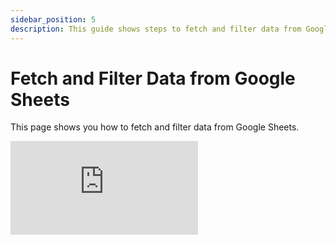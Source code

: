 ```yaml
---
sidebar_position: 5
description: This guide shows steps to fetch and filter data from Google Sheets.
---
```


# Fetch and Filter Data from Google Sheets

This page shows you how to fetch and filter data from Google Sheets.

<div style={{ position: "relative", paddingBottom: "calc(50.52% + 41px)", height: 0, width: "100%" }}>
  <iframe
    src="https://demo.arcade.software/CBDx3poLLq7Cy1ZWbWt7?embed"
    frameBorder="0"
    loading="lazy"
    webkitAllowFullScreen
    mozAllowFullScreen
    allowFullScreen
    allow="fullscreen"
    style={{ position: "absolute", top: 0, left: 0, width: "100%", height: "100%" }}
    title="Appsmith | Connect Data"
  />
</div>


## Prerequisites

- An app connected to a [Google Sheets](/connect-data/reference/querying-google-sheets) datasource.
- A [Table](/reference/widgets/table) widget.
- A query configured to fetch all the rows from a specific Google Sheet and bind to the Table widget.

### Using where clause

To fetch data based on a condition using the where clause, follow these steps:

1. In the query, select [Fetch Many](/connect-data/reference/querying-google-sheets#fetch-many) in **Operations**.
2. In **Filter Format**, select **Where Clause**.
3. In **Filter By**, enter the filter conditions that you want to apply.
   You can add multiple conditions or group conditions and combine them using **AND**, **OR**.

    <ZoomImage src="/img/gsheet-data-filter.png" alt="Filter Google Sheet data using where" caption="Filter Google Sheet data using where clause" />

   For example, to bind the value of a [Text](/reference/widgets/text) widget named `gender` to the where clause, use the following code:

   ```
   {{ gender.text; }}
   ```

4. In **[Sort By](/connect-data/reference/querying-google-sheets#sort-by)**, enter the column name you want your data sorted by.

:::info
If the **Smart JSON substitution** setting is enabled, Appsmith adds or removes quotation marks from the mustache binding `{{}}` as necessary to correctly cast them into JSON. You must manually format the JSON data if this setting is off. For a video guide on using this feature, see [How to Use Smart JSON Substitution](https://www.youtube.com/watch?v=-Z3y-pdNhXc).
:::

### Using a cell range

To filter data by a range to fetch data from designated cells in your sheet, follow these steps:

1. In **Filter Format**, select **Cell range**.
2. Specify the range of the cells to fetch data in the following format:

   ```jsx
   A2: Z;
   ```

   Selecting cells in this mode uses Google Sheets' row number and column letter syntax.

   For example:

   ```jsx
   A1 - B14;
   ```

   Your fetched data still includes the column labels even if the column header row does not appear in your selection.

   For more information, see [Cell Range](/connect-data/reference/querying-google-sheets#cell-range).

3. To dynamically bind the cell range using mustache syntax, use the following format where `Cell_range_row` and `Cell_range_col` are two [Text](/reference/widgets/text) widgets:

   ```jsx
   {{Cell_range_row.text}}:{{Cell_range_col.text}}
   ```

### Server-side Pagination

You can configure the page size in the response when the **Filter Format** is set to **Where Clause**.
To set the number of records fetched in the response dynamically, follow these steps:

1. In [Pagination Limit](/connect-data/reference/querying-google-sheets#pagination-limit), set the value according to the page size using the following code, where `user_details_table` is the name of the Table widget:

   ```
   {{ user_details_table.pageSize; }}
   ```

   When you set the **Pagination Limit** dynamically, Appsmith automatically updates the number of records to be fetched in the response based on your page or table size.

2. Set the **Pagination Offset** based on the current page size using the following code:

   ```
   {{ user_details_table.pageOffset; }}
   ```

3. To set up the [Server-side pagination](/reference/widgets/table#server-side-pagination-boolean) for the Table widget,
   see [Setup Server-Side Pagination on Table](/build-apps/how-to-guides/Server-side-pagination-in-table).

## See also

- [Google Sheets Reference](/connect-data/reference/querying-google-sheets)

